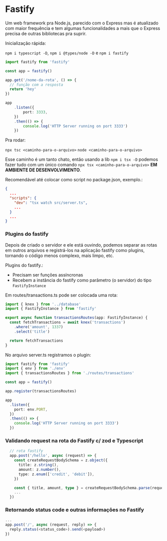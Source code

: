 # Fastify

Um web framework pra Node.js, parecido com o Express mas é atualizado com maior frequência e tem algumas funcionalidades a mais que o Express precisa de outras bibliotecas pra suprir.

Inicialização rápida:

`npm i typescript -D`, `npm i @types/node -D` e `npm i fastify`

```ts
import fastify from 'fastify'

const app = fastify()

app.get('/nome-da-rota', () => {
  // função com a resposta
  return 'hey'
})

app
	.listen({
		port: 3333,
	})
	.then(() => {
		console.log('HTTP Server running on port 3333')
	})
```

Pra rodar:

`npx tsc <caminho-para-o-arquivo>`
`node <caminho-para-o-arquivo>`

Esse caminho é um tanto chato, então usando a lib `npm i tsx -D` podemos fazer tudo com um único comando `npx tsx <caminho-para-o-arquivo>` **EM AMBIENTE DE DESENVOLVIMENTO**.

Recomendável até colocar como script no package.json, exemplo.:

```json
{
  ...
  "scripts": {
    "dev": "tsx watch src/server.ts",
    ...
  }
  ...
}
```

### Plugins do fastify

Depois de criado o servidor e ele está ouvindo, podemos separar as rotas em outros arquivos e registrá-los na aplicação fastify como plugins, tornando o código menos complexo, mais 
limpo, etc.

Plugins do fastify.:
- Precisam ser funções assíncronas
- Recebem a instância do fastify como parâmetro (o servidor) do tipo `FastifyInstance`

Em routes/transactions.ts pode ser colocada uma rota:

```ts
import { knex } from '../database'
import { FastifyInstance } from 'fastify'

export async function transactionsRoutes(app: FastifyInstance) {
  const fetchTransactions = await knex('transactions')
    .where('amount', 1337)
    .select('title')

  return fetchTransactions
}
```

No arquivo server.ts registramos o plugin:

```ts
import fastify from 'fastify'
import { env } from './env'
import { transactionsRoutes } from './routes/transactions'

const app = fastify()

app.register(transactionsRoutes)

app
  .listen({
    port: env.PORT,
  })
  .then(() => {
    console.log('HTTP Server running on port 3333')
  })
```

### Validando request na rota do Fastify c/ zod e Typescript

```ts
  // rota fastify
  app.post('/hello', async (request) => {
    const createRequestBodySchema = z.object({
      title: z.string(),
      amount: z.number(),
      type: z.enum(['credit', 'debit']),
    })

    const { title, amount, type } = createRequestBodySchema.parse(request.body)
    ...
  })
```

### Retornando status code e outras informações no Fastify

```ts
...
app.post('/', async (request, reply) => {
  reply.status(<status_code>).send(<payload>)
})
```